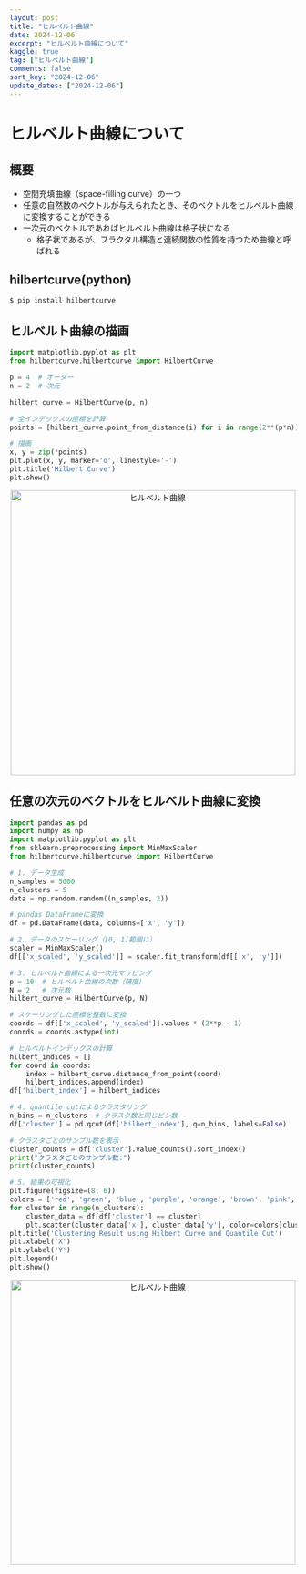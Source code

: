```yaml
---
layout: post
title: "ヒルベルト曲線"
date: 2024-12-06
excerpt: "ヒルベルト曲線について"
kaggle: true
tag: ["ヒルベルト曲線"]
comments: false
sort_key: "2024-12-06"
update_dates: ["2024-12-06"]
---
```


# ヒルベルト曲線について

## 概要
 - 空間充填曲線（space-filling curve）の一つ
 - 任意の自然数のベクトルが与えられたとき、そのベクトルをヒルベルト曲線に変換することができる
 - 一次元のベクトルであればヒルベルト曲線は格子状になる
   - 格子状であるが、フラクタル構造と連続関数の性質を持つため曲線と呼ばれる

## hilbertcurve(python)

```console
$ pip install hilbertcurve
```

## ヒルベルト曲線の描画

```python
import matplotlib.pyplot as plt
from hilbertcurve.hilbertcurve import HilbertCurve

p = 4  # オーダー
n = 2  # 次元

hilbert_curve = HilbertCurve(p, n)

# 全インデックスの座標を計算
points = [hilbert_curve.point_from_distance(i) for i in range(2**(p*n))]

# 描画
x, y = zip(*points)
plt.plot(x, y, marker='o', linestyle='-')
plt.title('Hilbert Curve')
plt.show()
```

<div align="center">
  <img src="https://f004.backblazeb2.com/file/gimpeik/Images-2024/Screenshot+2024-12-06+at+0.44.46.png" alt="ヒルベルト曲線" width="500"/>
</div>

## 任意の次元のベクトルをヒルベルト曲線に変換

```python
import pandas as pd
import numpy as np
import matplotlib.pyplot as plt
from sklearn.preprocessing import MinMaxScaler
from hilbertcurve.hilbertcurve import HilbertCurve

# 1. データ生成
n_samples = 5000
n_clusters = 5
data = np.random.random((n_samples, 2))

# pandas DataFrameに変換
df = pd.DataFrame(data, columns=['x', 'y'])

# 2. データのスケーリング（[0, 1]範囲に）
scaler = MinMaxScaler()
df[['x_scaled', 'y_scaled']] = scaler.fit_transform(df[['x', 'y']])

# 3. ヒルベルト曲線による一次元マッピング
p = 10  # ヒルベルト曲線の次数（精度）
N = 2   # 次元数
hilbert_curve = HilbertCurve(p, N)

# スケーリングした座標を整数に変換
coords = df[['x_scaled', 'y_scaled']].values * (2**p - 1)
coords = coords.astype(int)

# ヒルベルトインデックスの計算
hilbert_indices = []
for coord in coords:
    index = hilbert_curve.distance_from_point(coord)
    hilbert_indices.append(index)
df['hilbert_index'] = hilbert_indices

# 4. quantile cutによるクラスタリング
n_bins = n_clusters  # クラスタ数と同じビン数
df['cluster'] = pd.qcut(df['hilbert_index'], q=n_bins, labels=False)

# クラスタごとのサンプル数を表示
cluster_counts = df['cluster'].value_counts().sort_index()
print("クラスタごとのサンプル数:")
print(cluster_counts)

# 5. 結果の可視化
plt.figure(figsize=(8, 6))
colors = ['red', 'green', 'blue', 'purple', 'orange', 'brown', 'pink', 'gray', 'olive', 'cyan']
for cluster in range(n_clusters):
    cluster_data = df[df['cluster'] == cluster]
    plt.scatter(cluster_data['x'], cluster_data['y'], color=colors[cluster % len(colors)], label=f'Cluster {cluster}', alpha=0.6)
plt.title('Clustering Result using Hilbert Curve and Quantile Cut')
plt.xlabel('X')
plt.ylabel('Y')
plt.legend()
plt.show()
```

<div align="center">
  <img src="https://f004.backblazeb2.com/file/gimpeik/Images-2024/Screenshot+2024-12-06+at+0.47.01.png" alt="ヒルベルト曲線" width="500"/>
</div>
